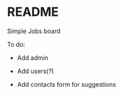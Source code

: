 # README

Simple Jobs board

To do:

* Add admin

* Add users(?)

* Add contacts form for suggestions
